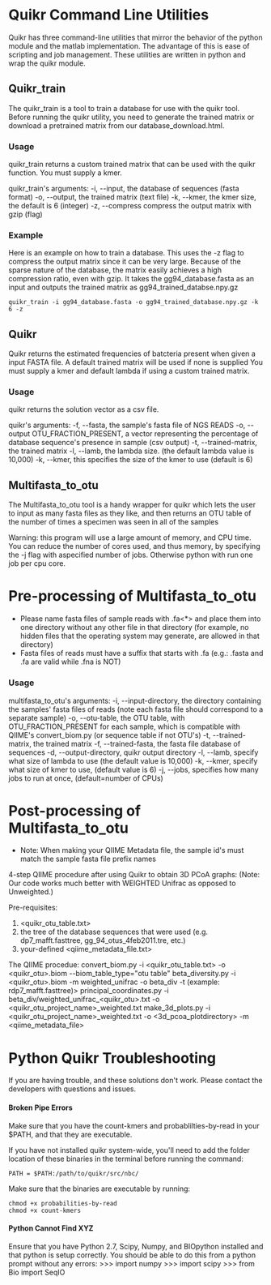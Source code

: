 # Quikr Command Line Utilities #  

Quikr has three command-line utilities that mirror the behavior of the python
module and the matlab implementation. The advantage of this is ease of scripting
and job management. These utilities are written in python and wrap the quikr
module.

## Quikr\_train ##

The quikr\_train is a tool to train a database for use with the quikr tool.
Before running the quikr utility, you need to generate the trained matrix or
download a pretrained matrix from our database\_download.html.

### Usage ###
quikr\_train returns a custom trained matrix that can be used with the quikr
function. You must supply a kmer.

quikr\_train's arguments:
  -i, --input, the database of sequences (fasta format)
  -o, --output, the trained matrix (text file)
  -k, --kmer, the kmer size, the default is 6 (integer)
  -z, --compress  compress the output matrix with gzip (flag)

### Example ###
Here is an example on how to train a database. This uses the -z flag to compress
the output matrix since it can be very large. Because of the sparse nature of
the database, the matrix easily achieves a high compression ratio, even with
gzip. It takes the gg94\_database.fasta as an input and outputs the trained 
matrix as gg94\_trained\_databse.npy.gz

    quikr_train -i gg94_database.fasta -o gg94_trained_database.npy.gz -k 6 -z 

## Quikr ##
Quikr returns the estimated frequencies of batcteria present when given a
input FASTA file. A default trained matrix will be used if none is supplied
You must supply a kmer and default lambda if using a custom trained matrix.

### Usage ###
quikr returns the solution vector as a csv file.

quikr's arguments:
  -f, --fasta, the sample's fasta file of NGS READS
  -o, --output OTU\_FRACTION\_PRESENT, a vector representing the percentage of
  database sequence's presence in sample (csv output)
  -t, --trained-matrix, the trained matrix
  -l, --lamb, the lambda size. (the default lambda value is 10,000)
  -k, --kmer, this specifies the size of the kmer to use (default is 6)

## Multifasta\_to\_otu ##
The Multifasta\_to\_otu tool is a handy wrapper for quikr which lets the user
to input as many fasta files as they like, and then returns an OTU table of the
number of times a specimen was seen in all of the samples 

Warning: this program will use a large amount of memory, and CPU time. You can
reduce the number of cores used, and thus memory, by specifying the -j flag
with aspecified number of jobs. Otherwise python with run one job per cpu core.

# Pre-processing of Multifasta\_to\_otu  #

* Please name fasta files of sample reads with <sample id>.fa<*> and place them
  into one directory without any other file in that directory (for example, no
  hidden files that the operating system may generate, are allowed in that
  directory)
* Fasta files of reads must have a suffix that starts with .fa (e.g.: .fasta and
  .fa are valid while .fna is NOT)

### Usage ###
multifasta\_to\_otu's arguments:
  -i, --input-directory, the directory containing the samples' fasta files of
  reads (note each fasta file should correspond to a separate sample)
  -o, --otu-table, the OTU table, with OTU\_FRACTION\_PRESENT for each sample,
  which is compatible with QIIME's convert\_biom.py (or sequence table if not
  OTU's)
  -t, --trained-matrix, the trained matrix
  -f, --trained-fasta, the fasta file database of sequences
  -d, --output-directory, quikr output directory
  -l, --lamb, specify what size of lambda to use (the default value is 10,000)
  -k, --kmer, specify what size of kmer to use, (default value is 6)
  -j, --jobs, specifies how many jobs to run at once, (default=number of CPUs)

# Post-processing of Multifasta\_to\_otu  #

* Note: When making your QIIME Metadata file, the sample id's must match the
  sample fasta file prefix names

4-step QIIME procedure after using Quikr to obtain 3D PCoA graphs:
(Note: Our code works much better with WEIGHTED Unifrac as opposed to
Unweighted.)

Pre-requisites:
1. <quikr_otu_table.txt>
2. the tree of the database sequences that were used (e.g.  dp7\_mafft.fasttree,
   gg\_94\_otus\_4feb2011.tre, etc.)
3. your-defined <qiime_metadata_file.txt>

The QIIME procedue:
    convert_biom.py -i <quikr_otu_table.txt> -o <quikr_otu>.biom --biom_table_type="otu table"
    beta_diversity.py -i <quikr_otu>.biom -m weighted_unifrac -o beta_div -t <tree file> (example: rdp7_mafft.fasttree)>
    principal_coordinates.py -i beta_div/weighted_unifrac_<quikr_otu>.txt -o <quikr_otu_project_name>_weighted.txt
    make_3d_plots.py -i <quikr_otu_project_name>_weighted.txt -o <3d_pcoa_plotdirectory> -m <qiime_metadata_file>


# Python Quikr Troubleshooting #

If you are having trouble, and these solutions don't work. Please contact the
developers with questions and issues.

#### Broken Pipe Errors #### 
Make sure that you have the count-kmers and probablilties-by-read in your
$PATH, and that they are executable. 

If you have not installed quikr system-wide, you'll need to add the folder
location of these binaries in the terminal before running the command:
 
    PATH = $PATH:/path/to/quikr/src/nbc/

Make sure that the binaries are executable by running:

    chmod +x probabilities-by-read
    chmod +x count-kmers
   
#### Python Cannot Find XYZ ####

Ensure that you have Python 2.7, Scipy, Numpy, and BIOpython installed 
and that python is setup correctly. You should be able to do this from a python
prompt without any errors:
    >>> import numpy
    >>> import scipy
    >>> from Bio import SeqIO

